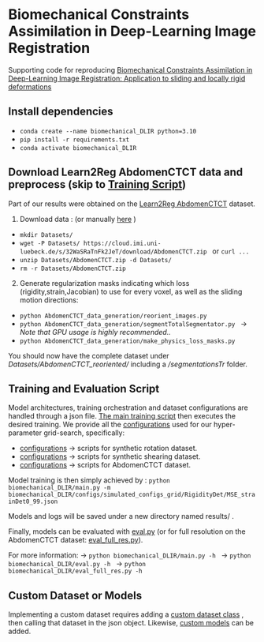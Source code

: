# Biomechanical Constraints Assimilation in Deep-Learning Image Registration
Supporting code for reproducing [Biomechanical Constraints Assimilation in Deep-Learning Image Registration: Application to sliding and locally rigid deformations](https://arxiv.org/abs/2504.05444)

## Install dependencies
- ```conda create --name biomechanical_DLIR python=3.10```
- ```pip install -r requirements.txt```
- ```conda activate biomechanical_DLIR```

## Download Learn2Reg AbdomenCTCT data and preprocess (skip to [Training Script](#training-script))
Part of our results were obtained on the [Learn2Reg AbdomenCTCT](https://learn2reg.grand-challenge.org/Datasets/) dataset.
1) Download data : (or manually [here](https://cloud.imi.uni-luebeck.de/s/32WaSRaTnFk2JeT) )
- ```mkdir Datasets/ ```
- ```wget -P Datasets/ https://cloud.imi.uni-luebeck.de/s/32WaSRaTnFk2JeT/download/AbdomenCTCT.zip ``` or ```curl ... ```
- ```unzip Datasets/AbdomenCTCT.zip -d Datasets/ ```
- ```rm -r Datasets/AbdomenCTCT.zip```

2) Generate regularization masks indicating which loss (rigidity,strain,Jacobian) to use for every voxel, as well as the sliding motion directions:
- ```python AbdomenCTCT_data_generation/reorient_images.py ```
- ```python AbdomenCTCT_data_generation/segmentTotalSegmentator.py ``` -> _Note that GPU usage is highly recommended.._
- ``` python AbdomenCTCT_data_generation/make_physics_loss_masks.py ```

You should now have the complete dataset under _Datasets/AbdomenCTCT_reoriented/_ including a _/segmentationsTr_ folder.

## Training and Evaluation Script
Model architectures, training orchestration and dataset configurations are handled through a json file.
[The main training script](biomechanical_DLIR/main.py) then executes the desired training. 
We provide all the [configurations](biomechanical_DLIR/configs) used for our hyper-parameter grid-search, specifically:
- [configurations](biomechanical_DLIR/configs/simulated_configs_grid/) -> scripts for synthetic rotation dataset.
- [configurations](biomechanical_DLIR/configs/simulatedShear_configs_grid) -> scripts for synthetic shearing dataset.
- [configurations](biomechanical_DLIR/configs/abdomenCTCT_grid/) -> scripts for AbdomenCTCT dataset.

Model training is then simply achieved by : 
```python biomechanical_DLIR/main.py -m biomechanical_DLIR/configs/simulated_configs_grid/RigidityDet/MSE_strainDet0_99.json ```

Models and logs will be saved under a new directory named results/ .

Finally, models can be evaluated with [eval.py](biomechanical_DLIR/eval.py) (or for full resolution on the AbdomenCTCT dataset: [eval_full_res.py](biomechanical_DLIR/eval_full_res.py)).

For more information:
-> ```python biomechanical_DLIR/main.py -h ```
-> ```python biomechanical_DLIR/eval.py -h ```
-> ```python biomechanical_DLIR/eval_full_res.py -h ```

## Custom Dataset or Models
Implementing a custom dataset requires adding a [custom dataset class](biomechanical_DLIR/src/datasets/) , then calling that dataset in the json object.
Likewise, [custom models](biomechanical_DLIR/src/models/) can be added.




